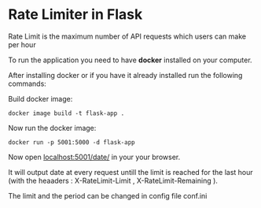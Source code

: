 # Rate Limiter in Flask

Rate Limit is the maximum number of API requests which users can make per hour

To run the application you need to have **docker** installed on your computer.

After installing docker or if you have it already installed run the following commands:

Build docker image:

```docker image build -t flask-app .```

Now run the docker image:

```docker run -p 5001:5000 -d flask-app```

Now open [localhost:5001/date/](https://localhost:5001/date) in your your browser.

It will output date at every request untill the limit is reached for the last hour  (with the heaaders : X-RateLimit-Limit , X-RateLimit-Remaining ). 

The limit and the period can be changed in config file conf.ini

